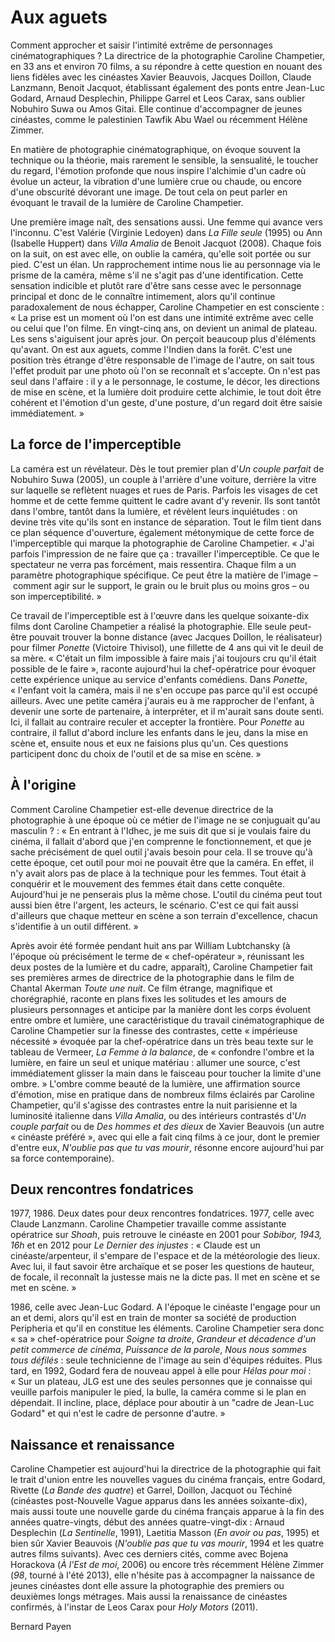 # Aux aguets

Comment approcher et saisir l'intimité extrême de personnages cinématographiques&nbsp;? La directrice de la photographie Caroline Champetier, en 33 ans et environ 70 films, a su répondre à cette question en nouant des liens fidèles avec les cinéastes Xavier Beauvois, Jacques Doillon, Claude Lanzmann, Benoit Jacquot, établissant également des ponts entre Jean-Luc Godard, Arnaud Desplechin, Philippe Garrel et Leos Carax, sans oublier Nobuhiro Suwa ou Amos Gitai. Elle continue d'accompagner de jeunes cinéastes, comme le palestinien Tawfik Abu Wael ou récemment Hélène Zimmer.

En matière de photographie cinématographique, on évoque souvent la technique ou la théorie, mais rarement le sensible, la sensualité, le toucher du regard, l'émotion profonde que nous inspire l'alchimie d'un cadre où évolue un acteur, la vibration d'une lumière crue ou chaude, ou encore d'une obscurité dévorant une image. De tout cela on peut parler en évoquant le travail de la lumière de Caroline Champetier.

Une première image naît, des sensations aussi. Une femme qui avance vers l'inconnu. C'est Valérie (Virginie Ledoyen) dans *La Fille seule* (1995) ou Ann (Isabelle Huppert) dans *Villa Amalia* de Benoit Jacquot (2008). Chaque fois on la suit, on est avec elle, on oublie la caméra, qu'elle soit portée ou sur pied. C'est un élan. Un rapprochement intime nous lie au personnage via le prisme de la caméra, même s'il ne s'agit pas d'une identification. Cette sensation indicible et plutôt rare d'être sans cesse avec le personnage principal et donc de le connaître intimement, alors qu'il continue paradoxalement de nous échapper, Caroline Champetier en est consciente&nbsp;: «&nbsp;La prise est un moment où l'on est dans une intimité extrême avec celle ou celui que l'on filme. En vingt-cinq ans, on devient un animal de plateau. Les sens s'aiguisent jour après jour. On perçoit beaucoup plus d'éléments qu'avant. On est aux aguets, comme l'Indien dans la forêt. C'est une position très étrange d'être responsable de l'image de l'autre, on sait tous l'effet produit par une photo où l'on se reconnaît et s'accepte. On n'est pas seul dans l'affaire&nbsp;: il y a le personnage, le costume, le décor, les directions de mise en scène, et la lumière doit produire cette alchimie, le tout doit être cohérent et l'émotion d'un geste, d'une posture, d'un regard doit être saisie immédiatement.&nbsp;»

## La force de l'imperceptible

La caméra est un révélateur. Dès le tout premier plan d'*Un couple parfait* de Nobuhiro Suwa (2005), un couple à l'arrière d'une voiture, derrière la vitre sur laquelle se reflètent nuages et rues de Paris. Parfois les visages de cet homme et de cette femme quittent le cadre avant d'y revenir. Ils sont tantôt dans l'ombre, tantôt dans la lumière, et révèlent leurs inquiétudes&nbsp;: on devine très vite qu'ils sont en instance de séparation. Tout le film tient dans ce plan séquence d'ouverture, également métonymique de cette force de l'imperceptible qui marque la photographie de Caroline Champetier. «&nbsp;J'ai parfois l'impression de ne faire que ça&nbsp;: travailler l'imperceptible. Ce que le spectateur ne verra pas forcément, mais ressentira. Chaque film a un paramètre photographique spécifique. Ce peut être la matière de l'image&nbsp;–&nbsp;comment agir sur le support, le grain ou le bruit plus ou moins gros&nbsp;–&nbsp;ou son imperceptibilité.&nbsp;»

Ce travail de l'imperceptible est à l'œuvre dans les quelque soixante-dix films dont Caroline Champetier a réalisé la photographie. Elle seule peut-être pouvait trouver la bonne distance (avec Jacques Doillon, le réalisateur) pour filmer *Ponette* (Victoire Thivisol), une fillette de 4 ans qui vit le deuil de sa mère. «&nbsp;C'était un film impossible à faire mais j'ai toujours cru qu'il était possible de le faire&nbsp;», raconte aujourd'hui la chef-opératrice pour évoquer cette expérience unique au service d'enfants comédiens. Dans *Ponette*, «&nbsp;l'enfant voit la caméra, mais il ne s'en occupe pas parce qu'il est occupé ailleurs. Avec une petite caméra j'aurais eu à me rapprocher de l'enfant, à devenir une sorte de partenaire, à interpréter, et il m'aurait sans doute senti. Ici, il fallait au contraire reculer et accepter la frontière. Pour *Ponette* au contraire, il fallut d'abord inclure les enfants dans le jeu, dans la mise en scène et, ensuite nous et eux ne faisions plus qu'un. Ces questions participent donc du choix de l'outil et de sa mise en scène.&nbsp;»

## À l'origine

Comment Caroline Champetier est-elle devenue directrice de la photographie à une époque où ce métier de l'image ne se conjuguait qu'au masculin&nbsp;?&nbsp;: «&nbsp;En entrant à l'Idhec, je me suis dit que si je voulais faire du cinéma, il fallait d'abord que j'en comprenne le fonctionnement, et que je sache précisément de quel outil j'avais besoin pour cela. Il se trouve qu'à cette époque, cet outil pour moi ne pouvait être que la caméra. En effet, il n'y avait alors pas de place à la technique pour les femmes. Tout était à conquérir et le mouvement des femmes était dans cette conquête. Aujourd'hui je ne penserais plus la même chose. L'outil du cinéma peut tout aussi bien être l'argent, les acteurs, le scénario. C'est ce qui fait aussi d'ailleurs que chaque metteur en scène a son terrain d'excellence, chacun s'identifie à un outil différent.&nbsp;»

Après avoir été formée pendant huit ans par William Lubtchansky (à l'époque où précisément le terme de «&nbsp;chef-opérateur&nbsp;», réunissant les deux postes de la lumière et du cadre, apparaît), Caroline Champetier fait ses premières armes de directrice de la photographie dans le film de Chantal Akerman *Toute une nuit*. Ce film étrange, magnifique et chorégraphié, raconte en plans fixes les solitudes et les amours de plusieurs personnages et anticipe par la manière dont les corps évoluent entre ombre et lumière, une caractéristique du travail cinématographique de Caroline Champetier sur la finesse des contrastes, cette «&nbsp;impérieuse nécessité&nbsp;» évoquée par la chef-opératrice dans un très beau texte sur le tableau de Vermeer, *La Femme à la balance*, de «&nbsp;confondre l'ombre et la lumière, en faire un seul et unique matériau&nbsp;: allumer une source, c'est immédiatement glisser la main dans le faisceau pour toucher la limite d'une ombre.&nbsp;» L'ombre comme beauté de la lumière, une affirmation source d'émotion, mise en pratique dans de nombreux films éclairés par Caroline Champetier, qu'il s'agisse des contrastes entre la nuit parisienne et la luminosité italienne dans *Villa Amalia*, ou des intérieurs contrastés d'*Un couple parfait* ou de *Des hommes et des dieux* de Xavier Beauvois (un autre «&nbsp;cinéaste préféré&nbsp;», avec qui elle a fait cinq films à ce jour, dont le premier d'entre eux, *N'oublie pas que tu vas mourir*, résonne encore aujourd'hui par sa force contemporaine).

## Deux rencontres fondatrices

1977, 1986. Deux dates pour deux rencontres fondatrices. 1977, celle avec Claude Lanzmann. Caroline Champetier travaille comme assistante opératrice sur *Shoah*, puis retrouve le cinéaste en 2001 pour *Sobibor, 1943, 16h* et en 2012 pour *Le Dernier des injustes*&nbsp;: «&nbsp;Claude est un cinéaste/arpenteur, il s'empare de l'espace et de la météorologie des lieux. Avec lui, il faut savoir être archaïque et se poser les questions de hauteur, de focale, il reconnaît la justesse mais ne la dicte pas. Il met en scène et se met en scène.&nbsp;»

1986, celle avec Jean-Luc Godard. A l'époque le cinéaste l'engage pour un an et demi, alors qu'il est en train de monter sa société de production Peripheria et qu'il en constitue les éléments. Caroline Champetier sera donc «&nbsp;sa&nbsp;» chef-opératrice pour *Soigne ta droite*, *Grandeur et décadence d'un petit commerce de cinéma*, *Puissance de la parole*, *Nous nous sommes tous défilés*&nbsp;: seule technicienne de l'image au sein d'équipes réduites. Plus tard, en 1992, Godard fera de nouveau appel à elle pour *Hélas pour moi*&nbsp;: «&nbsp;Sur un plateau, JLG est une des seules personnes que je connaisse qui veuille parfois manipuler le pied, la bulle, la caméra comme si le plan en dépendait. Il incline, place, déplace pour aboutir à un "cadre de Jean-Luc Godard" et qui n'est le cadre de personne d'autre.&nbsp;»

## Naissance et renaissance

Caroline Champetier est aujourd'hui la directrice de la photographie qui fait le trait d'union entre les nouvelles vagues du cinéma français, entre Godard, Rivette (*La Bande des quatre*) et Garrel, Doillon, Jacquot ou Téchiné (cinéastes post-Nouvelle Vague apparus dans les années soixante-dix), mais aussi toute une nouvelle garde du cinéma français apparue à la fin des années quatre-vingts, début des années quatre-vingt-dix&nbsp;: Arnaud Desplechin (*La Sentinelle*, 1991), Laetitia Masson (*En avoir ou pas*, 1995) et bien sûr Xavier Beauvois (*N'oublie pas que tu vas mourir*, 1994 et les quatre autres films suivants). Avec ces derniers cités, comme avec Bojena Horackova (*À l'Est de moi*, 2006) ou encore très récemment Hélène Zimmer (*98*, tourné à l'été 2013), elle n'hésite pas à accompagner la naissance de jeunes cinéastes dont elle assure la photographie des premiers ou deuxièmes longs métrages. Mais aussi la renaissance de cinéastes confirmés, à l'instar de Leos Carax pour *Holy Motors* (2011).

Bernard Payen